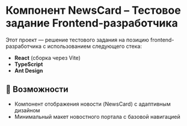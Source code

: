 # Компонент NewsCard – Тестовое задание Frontend-разработчика

Этот проект — решение тестового задания на позицию frontend-разработчика с использованием следующего стека:

- **React** (сборка через Vite)
- **TypeScript**
- **Ant Design**

## 📌 Возможности

- Компонент отображения новости (NewsCard) с адаптивным дизайном
- Минимальный макет новостного портала с базовой навигацией
